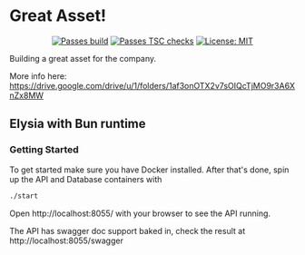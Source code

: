 # Great Asset!

<div align="center">

<a href="">[![Passes build](https://github.com/lundjrl/great-asset/actions/workflows/build.yml/badge.svg)](https://github.com/lundjrl/great-asset/actions/workflows/build.yml)</a>
<a href="">[![Passes TSC checks](https://github.com/lundjrl/great-asset/actions/workflows/tsc.yml/badge.svg)](https://github.com/lundjrl/great-asset/actions/workflows/tsc.yml)
</a>
<a href="">[![License: MIT](https://img.shields.io/badge/License-MIT-yellow.svg?color=blue)](https://opensource.org/licenses/MIT)</a>

</div>

Building a great asset for the company.

More info here: https://drive.google.com/drive/u/1/folders/1af3onOTX2v7sOIQcTjMO9r3A6XnZx8MW

## Elysia with Bun runtime

### Getting Started

To get started make sure you have Docker installed.
After that's done, spin up the API and Database containers with

```bash
./start
```

Open http://localhost:8055/ with your browser to see the API running.

The API has swagger doc support baked in, check the result at http://localhost:8055/swagger
